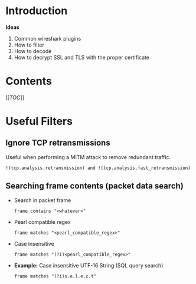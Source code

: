 # Introduction

__Ideas__

1. Common wireshark plugins
1. How to filter
1. How to decode
1. How to decrypt SSL and TLS with the proper certificate

# Contents

[[_TOC_]]

# Useful Filters

## Ignore TCP retransmissions

Useful when performing a MITM attack to remove redundant traffic.

```
!(tcp.analysis.retransmission) and !(tcp.analysis.fast_retransmission)
```

## Searching frame contents (packet data search)

* Search in packet frame

    ```
    frame contains "<whatever>"
    ```

* Pearl compatible regex

    ```
    frame matches "<pearl_compatible_regex>"
    ```

* Case insensitive

    ```
    frame matches "(?i)<pearl_compatible_regex>"
    ```

* __Example:__ Case insensitive UTF-16 String (SQL query search)

    ```
    frame matches "(?i)s.e.l.e.c.t"
    ```